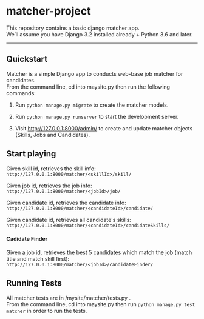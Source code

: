 # matcher-project

This repository contains a basic django matcher app.  
We’ll assume you have Django 3.2 installed already + Python 3.6 and later.
____

## Quickstart


Matcher is a simple Django app to conducts web-base job matcher for candidates.  
From the command line, cd into maysite.py then run the following commands:

1. Run `python manage.py migrate` to create the matcher models.

2. Run `python manage.py runserver` to start the development server.

3. Visit http://127.0.0.1:8000/admin/ to create and update matcher objects (Skills, Jobs and Candidates).

## Start playing


Given skill id, retrieves the skill info:  
`http://127.0.0.1:8000/matcher/<skillId>/skill/`

Given job id, retrieves the job info:  
`http://127.0.0.1:8000/matcher/<jobId>/job/`

Given candidate id, retrieves the candidate info:  
`http://127.0.0.1:8000/matcher/<candidateId>/candidate/`

Given candidate id, retrieves all candidate's skills:  
`http://127.0.0.1:8000/matcher/<candidateId>/candidateSkills/`


#### Cadidate Finder
Given a job id, retrieves the best 5 candidates which match the job (match title and match skill first):
`http://127.0.0.1:8000/matcher/<jobId>/candidateFinder/`

## Running Tests
All matcher tests are in /mysite/matcher/tests.py .  
From the command line, cd into maysite.py then run `python manage.py test matcher` in order to run the tests. 

